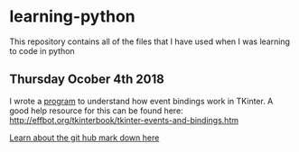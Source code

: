 # learning-python
This repository contains all of the files that I have used when I was learning to code in python

## Thursday Ocober 4th 2018 
I wrote a [program](../../blob/master/tkinter-tutorial/event-bindings.py) to understand how event bindings work in TKinter.  A good help resource for this can be found here: http://effbot.org/tkinterbook/tkinter-events-and-bindings.htm


[Learn about the git hub mark down here ](https://github.com/adam-p/markdown-here/wiki/Markdown-Cheatsheet)
